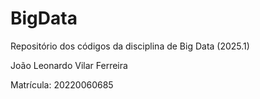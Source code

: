# BigData
Repositório dos códigos da disciplina de Big Data (2025.1)

João Leonardo Vilar Ferreira

Matrícula: 20220060685
